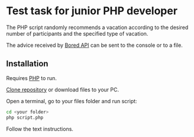 # Test task for junior PHP developer

The PHP script randomly recommends a vacation according to
the desired number of participants and the specified type of
vacation.

The advice received by [Bored API](https://www.boredapi.com/documentation)
can be sent to the console or to a file.

## Installation

Requires [PHP](https://www.php.net/manual/en/install.general.php) to run.

[Clone repository](https://docs.github.com/ru/repositories/creating-and-managing-repositories/cloning-a-repository) or download files to your PC.

Open a terminal, go to your files folder and run script:

```sh
cd <your folder>
php script.php
```

Follow the text instructions.
